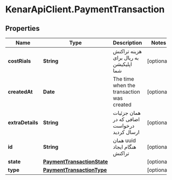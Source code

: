 # KenarApiClient.PaymentTransaction

## Properties

Name | Type | Description | Notes
------------ | ------------- | ------------- | -------------
**costRials** | **String** | هزینه تراکنش به ریال برای اپلیکیشن شما | [optional] 
**createdAt** | **Date** | The time when the transaction was created | [optional] 
**extraDetails** | **String** | همان جزئیات اضافی که در درخواست ارسال کردید | [optional] 
**id** | **String** | همان uuid هنگام ایجاد تراکنش | [optional] 
**state** | [**PaymentTransactionState**](PaymentTransactionState.md) |  | [optional] 
**type** | [**PaymentTransactionType**](PaymentTransactionType.md) |  | [optional] 


